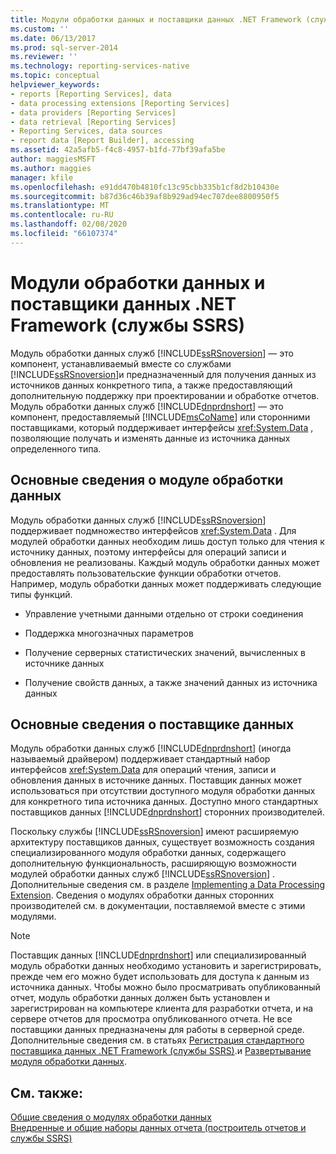 ```yaml
---
title: Модули обработки данных и поставщики данных .NET Framework (службы SSRS) | Документы Майкрософт
ms.custom: ''
ms.date: 06/13/2017
ms.prod: sql-server-2014
ms.reviewer: ''
ms.technology: reporting-services-native
ms.topic: conceptual
helpviewer_keywords:
- reports [Reporting Services], data
- data processing extensions [Reporting Services]
- data providers [Reporting Services]
- data retrieval [Reporting Services]
- Reporting Services, data sources
- report data [Report Builder], accessing
ms.assetid: 42a5afb5-f4c8-4957-b1fd-77bf39afa5be
author: maggiesMSFT
ms.author: maggies
manager: kfile
ms.openlocfilehash: e91dd470b4810fc13c95cbb335b1cf8d2b10430e
ms.sourcegitcommit: b87d36c46b39af8b929ad94ec707dee8800950f5
ms.translationtype: MT
ms.contentlocale: ru-RU
ms.lasthandoff: 02/08/2020
ms.locfileid: "66107374"
---
```

# <a name="data-processing-extensions-and-net-framework-data-providers-ssrs"></a>Модули обработки данных и поставщики данных .NET Framework (службы SSRS)
  Модуль обработки данных служб [!INCLUDE[ssRSnoversion](../../includes/ssrsnoversion-md.md)] — это компонент, устанавливаемый вместе со службами [!INCLUDE[ssRSnoversion](../../includes/ssrsnoversion-md.md)]и предназначенный для получения данных из источников данных конкретного типа, а также предоставляющий дополнительную поддержку при проектировании и обработке отчетов. Модуль обработки данных служб [!INCLUDE[dnprdnshort](../../includes/dnprdnshort-md.md)] — это компонент, предоставляемый [!INCLUDE[msCoName](../../includes/msconame-md.md)] или сторонними поставщиками, который поддерживает интерфейсы <xref:System.Data> , позволяющие получать и изменять данные из источника данных определенного типа.  
  
## <a name="understanding-a-data-processing-extension"></a>Основные сведения о модуле обработки данных  
 Модуль обработки данных служб [!INCLUDE[ssRSnoversion](../../includes/ssrsnoversion-md.md)] поддерживает подмножество интерфейсов <xref:System.Data> . Для модулей обработки данных необходим лишь доступ только для чтения к источнику данных, поэтому интерфейсы для операций записи и обновления не реализованы. Каждый модуль обработки данных может предоставлять пользовательские функции обработки отчетов. Например, модуль обработки данных может поддерживать следующие типы функций.  
  
-   Управление учетными данными отдельно от строки соединения  
  
-   Поддержка многозначных параметров  
  
-   Получение серверных статистических значений, вычисленных в источнике данных  
  
-   Получение свойств данных, а также значений данных из источника данных  
  
## <a name="understanding-a-data-provider"></a>Основные сведения о поставщике данных  
 Модуль обработки данных служб [!INCLUDE[dnprdnshort](../../includes/dnprdnshort-md.md)] (иногда называемый драйвером) поддерживает стандартный набор интерфейсов <xref:System.Data> для операций чтения, записи и обновления данных в источнике данных. Поставщик данных может использоваться при отсутствии доступного модуля обработки данных для конкретного типа источника данных. Доступно много стандартных поставщиков данных [!INCLUDE[dnprdnshort](../../includes/dnprdnshort-md.md)] сторонних производителей.  
  
 Поскольку службы [!INCLUDE[ssRSnoversion](../../includes/ssrsnoversion-md.md)] имеют расширяемую архитектуру поставщиков данных, существует возможность создания специализированного модуля обработки данных, содержащего дополнительную функциональность, расширяющую возможности модулей обработки данных служб [!INCLUDE[ssRSnoversion](../../includes/ssrsnoversion-md.md)] . Дополнительные сведения см. в разделе [Implementing a Data Processing Extension](../extensions/data-processing/implementing-a-data-processing-extension.md). Сведения о модулях обработки данных сторонних производителей см. в документации, поставляемой вместе с этими модулями.  
  
> [!NOTE]  
>  Поставщик данных [!INCLUDE[dnprdnshort](../../includes/dnprdnshort-md.md)] или специализированный модуль обработки данных необходимо установить и зарегистрировать, прежде чем его можно будет использовать для доступа к данным из источника данных. Чтобы можно было просматривать опубликованный отчет, модуль обработки данных должен быть установлен и зарегистрирован на компьютере клиента для разработки отчета, и на сервере отчетов для просмотра опубликованного отчета. Не все поставщики данных предназначены для работы в серверной среде. Дополнительные сведения см. в статьях [Регистрация стандартного поставщика данных .NET Framework (службы SSRS)](register-a-standard-net-framework-data-provider-ssrs.md).и [Развертывание модуля обработки данных](../extensions/data-processing/deploying-a-data-processing-extension.md).  
  
## <a name="see-also"></a>См. также:  
 [Общие сведения о модулях обработки данных](../extensions/data-processing/data-processing-extensions-overview.md)   
 [Внедренные и общие наборы данных отчета (построитель отчетов и службы SSRS)](report-embedded-datasets-and-shared-datasets-report-builder-and-ssrs.md)  
  
  
